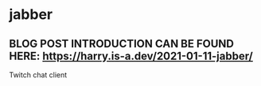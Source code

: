 # jabber
## BLOG POST INTRODUCTION CAN BE FOUND HERE: https://harry.is-a.dev/2021-01-11-jabber/
Twitch chat client

